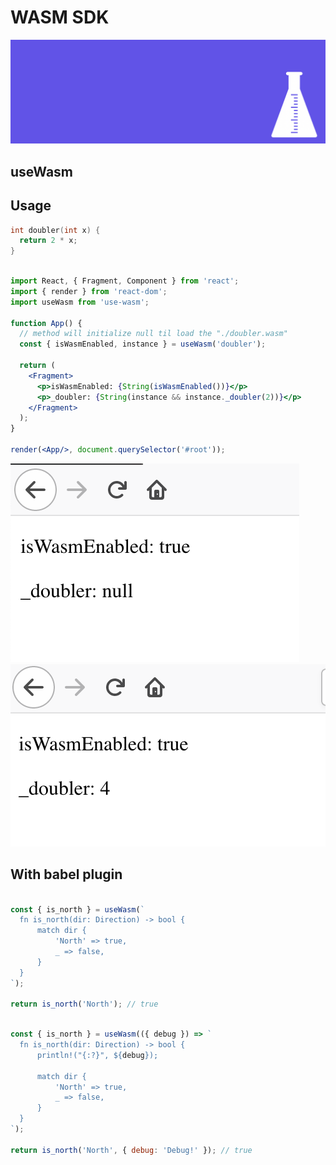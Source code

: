 # WASM SDK

![assets](assets/wasm-sdk.png)

## useWasm

## Usage

```c
int doubler(int x) {
  return 2 * x;
}
```

```jsx

import React, { Fragment, Component } from 'react';
import { render } from 'react-dom';
import useWasm from 'use-wasm';

function App() {
  // method will initialize null til load the "./doubler.wasm"
  const { isWasmEnabled, instance } = useWasm('doubler');

  return (
    <Fragment>
      <p>isWasmEnabled: {String(isWasmEnabled())}</p>
      <p>_doubler: {String(instance && instance._doubler(2))}</p>
    </Fragment>
  );
}

render(<App/>, document.querySelector('#root'));

```

![Value loading returning null](assets/demo-react-hooks-loading.png) ![Value loading returning instance object](assets/demo-react-hooks-loaded.png)

## With babel plugin

```jsx

const { is_north } = useWasm(`
  fn is_north(dir: Direction) -> bool {
      match dir {
          'North' => true,
          _ => false,
      }
  }
`);

return is_north('North'); // true

```


```jsx

const { is_north } = useWasm(({ debug }) => `
  fn is_north(dir: Direction) -> bool {
      println!("{:?}", ${debug});

      match dir {
          'North' => true,
          _ => false,
      }
  }
`);

return is_north('North', { debug: 'Debug!' }); // true

```
